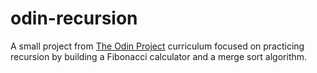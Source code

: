 # odin-recursion

A small project from [The Odin Project](https://www.theodinproject.com) curriculum focused on practicing recursion by building a Fibonacci calculator and a merge sort algorithm.
